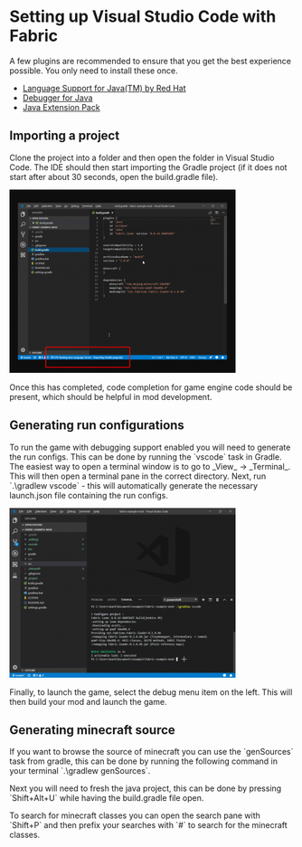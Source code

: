 # Setting up Visual Studio Code with Fabric

A few plugins are recommended to ensure that you get the best experience
possible. You only need to install these once.

- [Language Support for Java(TM) by Red
  Hat](https://marketplace.visualstudio.com/items?itemName=redhat.java)
- [Debugger for
  Java](https://marketplace.visualstudio.com/items?itemName=vscjava.vscode-java-debug)
- [Java Extension
  Pack](https://marketplace.visualstudio.com/items?itemName=vscjava.vscode-java-pack)

## Importing a project

Clone the project into a folder and then open the folder in Visual
Studio Code. The IDE should then start importing the Gradle project (if
it does not start after about 30 seconds, open the build.gradle file).

![](../images/setup/vscode_import.png)

Once this has completed, code completion for game engine code should be
present, which should be helpful in mod development.

## Generating run configurations

To run the game with debugging support enabled you will need to generate
the run configs. This can be done by running the \`vscode\` task in
Gradle. The easiest way to open a terminal window is to go to \_View\_
-\> \_Terminal\_. This will then open a terminal pane in the correct
directory. Next, run \`.\\gradlew vscode\` - this will automatically
generate the necessary launch.json file containing the run configs.

![](../images/setup/vscode_gradle.png)

Finally, to launch the game, select the debug menu item on the left.
This will then build your mod and launch the game.

## Generating minecraft source

If you want to browse the source of minecraft you can use the
\`genSources\` task from gradle, this can be done by running the
following command in your terminal \`.\\gradlew genSources\`.

Next you will need to fresh the java project, this can be done by
pressing \`Shift+Alt+U\` while having the build.gradle file open.

To search for minecraft classes you can open the search pane with
\`Shift+P\` and then prefix your searches with \`\#\` to search for the
minecraft classes.
